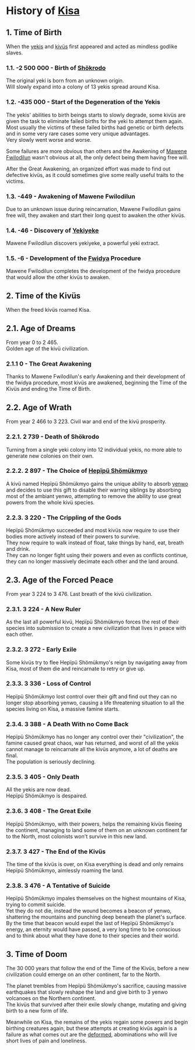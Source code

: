 
# History of [Kisa](./Kivümi%20Language/Kivümi%20Dictionary/Kisa.md)

## 1. Time of Birth

When the [yekis](./Kivümi%20Language/Kivümi%20Dictionary/yeki.md) and [kivüs](./Kivümi%20Language/Kivümi%20Dictionary/kivü.md) first appeared and acted as mindless godlike slaves.  

### 1.1. -2 500 000 - Birth of [Shökrodo](./Characters/Shökrodo.md)

The original yeki is born from an unknown origin.  
Will slowly expand into a colony of 13 yekis spread around Kisa.  

### 1.2. -435 000 - Start of the Degeneration of the Yekis

The yekis' abilities to birth beings starts to slowly degrade, some kivüs are given the task to eliminate failed births for the yeki to attempt them again.  
Most usually the victims of these failed births had genetic or birth defects and in some very rare cases some very unique advantages.  
Very slowly went worse and worse.  

Some failures are more obvious than others and the Awakening of [Mawene Fwilodilun](./Characters/Mawene%20Fwilodilun.md) wasn't obvious at all, the only defect being them having free will.  

After the Great Awakening, an organized effort was made to find out defective kivüs, as it could sometimes give some really useful traits to the victims.

### 1.3. -449 - Awakening of Mawene Fwilodilun

Due to an unknown issue during reincarnation, Mawene Fwilodilun gains free will, they awaken and start their long quest to awaken the other kivüs.

### 1.4. -46 - Discovery of [Yekiyeke](./Kivümi%20Language/Kivümi%20Dictionary/yekiyeke.md)

Mawene Fwilodilun discovers yekiyeke, a powerful yeki extract.

### 1.5. -6 - Development of the [Fwidya](./Kivümi%20Language/Kivümi%20Dictionary/fwidya.md) Procedure

Mawene Fwilodilun completes the development of the fwidya procedure that would allow the other kivüs to awaken.

## 2. Time of the Kivüs

When the freed kivüs roamed Kisa.  

## 2.1. Age of Dreams

From year 0 to 2 465.  
Golden age of the kivü civilization.

### 2.1.1 0 - The Great Awakening

Thanks to Mawene Fwilodilun's early Awakening and their development of the fwidya procedure, most kivüs are awakened, beginning the Time of the Kivüs and ending the Time of Birth.  

## 2.2. Age of Wrath

From year 2 466 to 3 223.
Civil war and end of the kivü prosperity.

### 2.2.1. 2 739 - Death of Shökrodo

Turning from a single yeki colony into 12 individual yekis, no more able to generate new colonies on their own.  

### 2.2.2. 2 897 - The Choice of [Hepïpü Shömükmyo](./Characters/Hepïpü%20Shömükmyo.md)

A kivü named Hepïpü Shömükmyo gains the unique ability to absorb [yenwo](./Kivümi%20Language/Kivümi%20Dictionary/yenwo.md) and decides to use this gift to disable their warring siblings by absorbing most of the ambiant yenwo, attempting to remove the ability to use great powers from the whole kivü species.  

### 2.2.3. 3 220 - The Crippling of the Gods

Hepïpü Shömükmyo succeeded and most kivüs now require to use their bodies more actively instead of their powers to survive.  
They now require to walk instead of float, take things by hand, eat, breath and drink.  
They can no longer fight using their powers and even as conflicts continue, they can no longer massively decimate each other and the land around.  

## 2.3. Age of the Forced Peace

From year 3 224 to 3 476.
Last breath of the kivü civilization.

### 2.3.1. 3 224 - A New Ruler

As the last all powerful kivü, Hepïpü Shömükmyo forces the rest of their species into submission to create a new civilization that lives in peace with each other.  

### 2.3.2. 3 272 - Early Exile

Some kivüs try to flee Hepïpü Shömükmyo's reign by navigating away from Kisa, most of them die and reincarnate to retry or give up.  

### 2.3.3. 3 336 - Loss of Control

Hepïpü Shömükmyo lost control over their gift and find out they can no longer stop absorbing yenwo, causing a life threatening situation to all the species living on Kisa, a massive famine starts.  

### 2.3.4. 3 388 - A Death With no Come Back

Hepïpü Shömükmyo has no longer any control over their "civilization", the famine caused great chaos, war has returned, and worst of all the yekis cannot manage to reincarnate all the kivüs anymore, a lot of deaths are final.  
The population is seriously declining.  

### 2.3.5. 3 405 - Only Death

All the yekis are now dead.  
Hepïpü Shömükmyo is despaired.  

### 2.3.6. 3 408 - The Great Exile

Hepïpü Shömükmyo, with their powers, helps the remaining kivüs fleeing the continent, managing to land some of them on an unknown continent far to the North, most colonists won't survive in this new land.  

### 2.3.7. 3 427 - The End of the Kivüs

The time of the kivüs is over, on Kisa everything is dead and only remains Hepïpü Shömükmyo, aimlessly roaming the land.  

### 2.3.8. 3 476 - A Tentative of Suicide

Hepïpü Shömükmyo impales themselves on the highest mountains of Kisa, trying to commit suicide.  
Yet they do not die, instead the wound becomes a beacon of yenwo, shattering the mountains and punching deep beneath the planet's surface.  
By the time that beacon would expel the last of Hepïpü Shömükmyo's energy, an eternity would have passed, a very long time to be conscious and to think about what they have done to their species and their world.

## 3. Time of Doom

The 30 000 years that follow the end of the Time of the Kivüs, before a new civilization could emerge on an other continent, far to the North.  

The planet trembles from Hepïpü Shömükmyo's sacrifice, causing massive earthquakes that slowly reshape the land and give birth to 3 yenwo volcanoes on the Northern continent.  
The kivüs that survived after their exile slowly change, mutating and giving birth to a new form of life.  

Meanwhile on Kisa, the remains of the yekis regain some powers and begin birthing creatures again, but these attempts at creating kivüs again is a failure as what comes out are the [deformed](<./Society/Factions During the Time of Doom.md#2-the-deformed>), abominations who will live short lives of pain and loneliness.